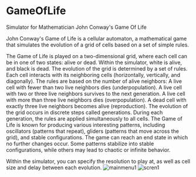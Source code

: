 # GameOfLife
Simulator for Mathematician John Conway's Game Of Life

John Conway's Game of Life is a cellular automaton, a mathematical game that simulates the evolution of a grid of cells based on a set of simple rules. 

The Game of Life is played on a two-dimensional grid, where each cell can be in one of two states: alive or dead.
Within the simulator, white is alive, and black is dead.
The evolution of the grid is determined by a set of rules.
Each cell interacts with its neighboring cells (horizontally, vertically, and diagonally).
The rules are based on the number of alive neighbors:
A live cell with fewer than two live neighbors dies (underpopulation).
A live cell with two or three live neighbors survives to the next generation.
A live cell with more than three live neighbors dies (overpopulation).
A dead cell with exactly three live neighbors becomes alive (reproduction).
The evolution of the grid occurs in discrete steps called generations.
During each generation, the rules are applied simultaneously to all cells.
The Game of Life is known for producing various interesting patterns, including oscillators (patterns that repeat), gliders (patterns that move across the grid), and stable configurations.
The game can reach an end state in which no further changes occur.
Some patterns stabilize into stable configurations, while others may lead to chaotic or infinite behavior.

Within the simulator, you can specify the resolution to play at, as well as cell size and delay between each evolution.
![mainmenu1](https://github.com/SamChenYu/GameOfLife/assets/150127006/9ae7838c-c087-42bc-b159-ee23cddf91f5)
![scren1](https://github.com/SamChenYu/GameOfLife/assets/150127006/d77feb71-a582-45a9-be22-699deb35613d)

